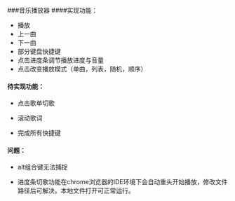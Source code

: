###音乐播放器
####实现功能：

- 播放
- 上一曲
- 下一曲
- 部分键盘快捷键
- 点击进度条调节播放进度与音量
- 点击改变播放模式（单曲，列表，随机，顺序）

#### 待实现功能：

- 点击歌单切歌


- 滚动歌词
- 完成所有快捷键

#### 问题：
- alt组合键无法捕捉

- 进度条切歌功能在chrome浏览器的IDE环境下会自动重头开始播放，修改文件路径后可解决。本地文件打开可正常运行。

  ​